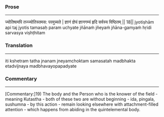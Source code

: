 ### Prose 
 --- 
ज्योतिषामपि तज्ज्योतिस्तमस: परमुच्यते |
ज्ञानं ज्ञेयं ज्ञानगम्यं हृदि सर्वस्य विष्ठितम् || 18||
jyotiṣhām api taj jyotis tamasaḥ param uchyate
jñānaṁ jñeyaṁ jñāna-gamyaṁ hṛidi sarvasya viṣhṭhitam

### Translation 
 --- 
iti kshetram tatha jnanam jneyamchoktam samasatah madbhakta etadvijnaya madbhavayopapadyate

### Commentary 
 --- 
[Commentary:]19) The body and the Person who is the knower of the field - meaning Kutastha - both of these two are without beginning - ida, pingala, sushumna - by this action - remain looking elsewhere with attachment-filled attention - which happens from abiding in the quintelemental body.